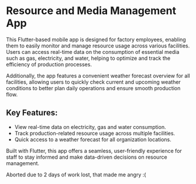 # Resource and Media Management App

This Flutter-based mobile app is designed for factory employees, enabling them to easily monitor and manage resource usage across various facilities. Users can access real-time data on the consumption of essential media such as gas, electricity, and water, helping to optimize and track the efficiency of production processes.

Additionally, the app features a convenient weather forecast overview for all facilities, allowing users to quickly check current and upcoming weather conditions to better plan daily operations and ensure smooth production flow.

## Key Features:
- View real-time data on electricity, gas and water consumption.
- Track production-related resource usage across multiple facilities.
- Quick access to a weather forecast for all organization locations.

Built with Flutter, this app offers a seamless, user-friendly experience for staff to stay informed and make data-driven decisions on resource management.

Aborted due to 2 days of work lost, that made me angry :(
